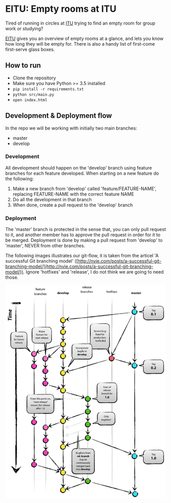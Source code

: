 # EITU: Empty rooms at ITU

Tired of running in circles at [ITU](https://itu.dk/) trying to find an empty room for group work or studying?

[EITU](https://eitu.dk) gives you an overview of empty rooms at a glance, and lets you know how long they will be empty for. There is also a handy list of first-come first-serve glass boxes.

## How to run

- Clone the repository
- Make sure you have Python >= 3.5 installed
- `pip install -r requirements.txt`
- `python src/main.py`
- `open index.html`


## Development & Deployment flow

In the repo we will be working with initially two main branches:
- master
- develop

### Development
All development should happen on the 'develop' branch using feature branches for each feature developed.
When starting on a new feature do the following:

1. Make a new branch from 'develop' called 'feature/FEATURE-NAME', replacing FEATURE-NAME with the correct feature NAME
2. Do all the development in that branch
3. When done, create a pull request to the 'develop' branch


### Deployment
The 'master' branch is protected in the sense that, you can only pull request to it, and another member has to approve the pull request in order for it to be merged.
Deployment is done by making a pull request from 'develop' to 'master', NEVER from other branches.

The following images illustrates our git-flow, it is taken from the articel 'A successful Git branching model' ([http://nvie.com/posts/a-successful-git-branching-model/](http://nvie.com/posts/a-successful-git-branching-model/)).
Ignore 'hotfixes' and 'release', I do not think we are going to need those.

![Git-flow Illustration](img/git-model@2x.png)

